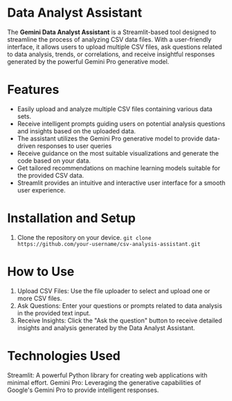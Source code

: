 # Data Analyst Assistant 
The **Gemini Data Analyst Assistant** is a Streamlit-based tool designed to streamline the process of analyzing CSV data files. With a user-friendly interface, it allows users to upload multiple CSV files, ask questions related to data analysis, trends, or correlations, and receive insightful responses generated by the powerful Gemini Pro generative model.

# Features
- Easily upload and analyze multiple CSV files containing various data sets.
- Receive intelligent prompts guiding users on potential analysis questions and insights based on the uploaded data.
- The assistant utilizes the Gemini Pro generative model to provide data-driven responses to user queries
- Receive guidance on the most suitable visualizations and generate the code based on your data.
- Get tailored recommendations on machine learning models suitable for the provided CSV data.
- Streamlit provides an intuitive and interactive user interface for a smooth user experience.

# Installation and Setup
1. Clone the repository on your device.
   ```git clone https://github.com/your-username/csv-analysis-assistant.git```
# How to Use
1. Upload CSV Files: Use the file uploader to select and upload one or more CSV files.
2. Ask Questions: Enter your questions or prompts related to data analysis in the provided text input.
3. Receive Insights: Click the "Ask the question" button to receive detailed insights and analysis generated by the Data Analyst Assistant.

# Technologies Used
Streamlit: A powerful Python library for creating web applications with minimal effort.
Gemini Pro: Leveraging the generative capabilities of Google's Gemini Pro to provide intelligent responses.
